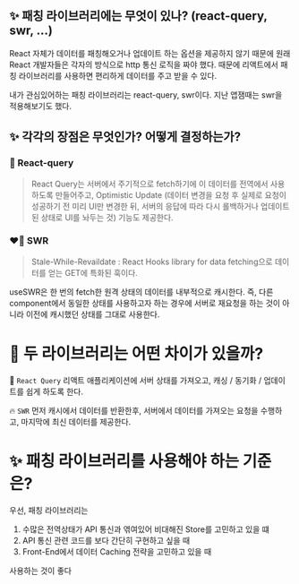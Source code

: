 ## ✨ 패칭 라이브러리에는 무엇이 있나? (react-query, swr, …)

React 자체가 데이터를 패칭해오거나 업데이트 하는 옵션을 제공하지 않기 때문에 원래 React 개발자들은 각자의 방식으로 http 통신 로직을 짜야 했다.
때문에 리액트에서 패칭 라이브러리를 사용하면 편리하게 데이터를 주고 받을 수 있다. 

내가 관심있어하는 패칭 라이브러리는 react-query, swr이다. 지난 앱잼때는 swr을 적용해보기도 했다.


## ✨  각각의 장점은 무엇인가? 어떻게 결정하는가?

### 🌈 React-query
> React Query는 서버에서 주기적으로 fetch하기에 이 데이터를 전역에서 사용하도록 만들어주고, Optimistic Update (데이터 변경을 요청 후 실제로 요청이 성공하기 전 미리 UI만 변경한 뒤, 서버의
응답에 따라 다시 롤백하거나 업데이트 된 상태로 UI를 놔두는 것) 기능도 제공한다.



### ❤️‍🔥 SWR
> Stale-While-Revaildate : React Hooks library for data fetching으로 데이터를 얻는 GET에 특화된 훅이다.

useSWR은 한 번의 fetch한 원격 상태의 데이터를 내부적으로 캐시한다.
즉, 다른 component에서 동일한 상태를 사용하고자 하는 경우에 서버로 재요청을 하는 것이 아니라 이전에 캐시했던 상태를 그대로 사용한다.



# 🤔 두 라이브러리는 어떤 차이가 있을까?

🌈 ```React Query```
리액트 애플리케이션에 서버 상태를 가져오고, 캐싱 / 동기화 / 업데이트를 쉽게 하도록 한다.

🔥 ```SWR```
먼저 캐시에서 데이터를 반환한후, 서버에서 데이터를 가져오는 요청을 수행하고, 마지막에 최신 데이터를 제공한다.


# ✨  패칭 라이브러리를 사용해야 하는 기준은?
우선, 패칭 라이브러리는
1. 수많은 전역상태가 API 통신과 엮여있어 비대해진 Store를 고민하고 있을 떄
2. API 통신 관련 코드를 보다 간단히 구현하고 싶을 때
3. Front-End에서 데이터 Caching 전략을 고민하고 있을 때

사용하는 것이 좋다


